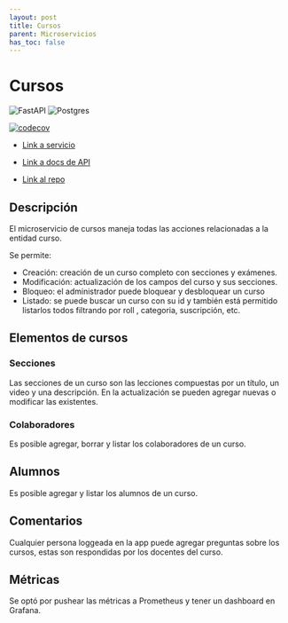 ```yaml
---
layout: post
title: Cursos
parent: Microservicios
has_toc: false
---
```


# Cursos 

![FastAPI](https://img.shields.io/badge/FastAPI-005571?style=for-the-badge&logo=fastapi) ![Postgres](https://img.shields.io/badge/postgres-%23316192.svg?style=for-the-badge&logo=postgresql&logoColor=white)

[![codecov](https://codecov.io/gh/ubademy-inc/ubademy-usuarios/branch/main/graph/badge.svg?token=PV9A3O1TUS)](https://codecov.io/gh/ubademy-inc/ubademy-cursos)

* [Link a servicio](https://ubademy-grupo-13-cursos.herokuapp.com/)

* [Link a docs de API](https://ubademy-grupo-13-cursos.herokuapp.com/docs)

* [Link al repo](https://github.com/ubademy-inc/ubademy-cursos)

## Descripción

El microservicio de cursos maneja todas las acciones relacionadas a la entidad curso. 

Se permite:

* Creación: creación de un curso completo con secciones y exámenes.
* Modificación: actualización de los campos del curso y sus secciones.
* Bloqueo: el administrador puede bloquear y desbloquear un curso
* Listado: se puede buscar un curso con su id y también está permitido listarlos todos filtrando por roll , categoria, suscripción, etc.

## Elementos de cursos

### Secciones

Las secciones de un curso son las lecciones compuestas por un título, un video y una descripción. En la actualización se pueden agregar nuevas o modificar las existentes.

### Colaboradores

Es posible agregar, borrar y listar los colaboradores de un curso.

## Alumnos

Es posible agregar y listar los alumnos de un curso.

## Comentarios

Cualquier persona loggeada en la app puede agregar preguntas sobre los cursos, estas son respondidas por los docentes del curso.

## Métricas 

Se optó por pushear las métricas a Prometheus y tener un dashboard en Grafana.